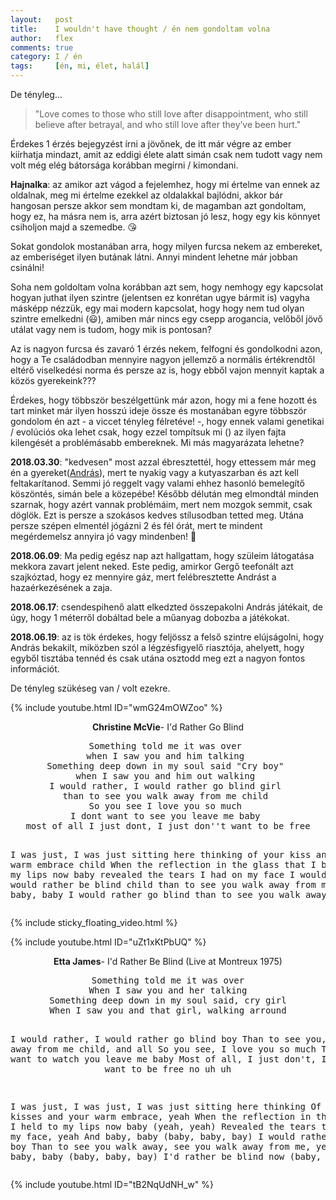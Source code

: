 ```yaml
---
layout:   post
title:    I wouldn't have thought / én nem gondoltam volna
author:   flex
comments: true
category: I / én
tags:     [én, mi, élet, halál]
---
```


De tényleg...

> "Love comes to those who still love after disappointment, who still believe after betrayal, and who still love after they’ve been hurt."

Érdekes 1 érzés bejegyzést írni a jövőnek, de itt már végre az ember kiírhatja mindazt, amit az eddigi élete alatt simán csak nem tudott vagy nem volt még elég bátorsága korábban megírni / kimondani.

**Hajnalka**: az amikor azt vágod a fejelemhez, hogy mi értelme van ennek az oldalnak, meg mi értelme ezekkel az oldalakkal bajlódni, akkor bár hangosan persze akkor sem mondtam ki, de magamban azt gondoltam, hogy ez, ha másra nem is, arra azért biztosan jó lesz, hogy egy kis könnyet csiholjon majd a szemedbe. 😘

Sokat gondolok mostanában arra, hogy milyen furcsa nekem az embereket, az emberiséget ilyen butának látni. Annyi mindent lehetne már jobban csinálni!

Soha nem goldoltam volna korábban azt sem, hogy nemhogy egy kapcsolat hogyan juthat ilyen szintre (jelentsen ez konrétan ugye bármit is) vagyha másképp nézzük, egy mai modern kapcsolat, hogy hogy nem tud olyan szintre emelkedni (😃), amiben már nincs egy csepp arogancia, velőből jövő utálat vagy nem is tudom, hogy mik is pontosan?

Az is nagyon furcsa és zavaró 1 érzés nekem, felfogni és gondolkodni azon, hogy a Te családodban mennyire nagyon jellemző a normális értékrendtől eltérő viselkedési norma és persze az is, hogy ebből vajon mennyit kaptak a közös gyerekeink??? 

Érdekes, hogy többször beszélgettünk már azon, hogy mi a fene hozott és tart minket már ilyen hosszú ideje össze és mostanában egyre többször gondolom én azt - a viccet tényleg félretéve! -, hogy ennek valami genetikai / evolúciós oka lehet csak, hogy ezzel tompítsuk mi () az ilyen fajta kilengését a problémásabb embereknek. Mi más magyarázata lehetne?

**2018.03.30**: "kedvesen" most azzal ébresztettél, hogy ettessem már meg én a gyereket([András](https://andras.fleischmann.hu/)), mert te nyakig vagy a kutyaszarban és azt kell feltakarítanod. Semmi jó reggelt vagy valami ehhez hasonló bemelegítő köszöntés, simán bele a közepébe! Később délután meg elmondtál minden szarnak, hogy azért vannak problémáim, mert nem mozgok semmit, csak döglök. Ezt is persze a szokásos kedves stílusodban tetted meg. Utána persze szépen elmentél jógázni 2 és fél órát, mert te mindent megérdemelsz annyira jó vagy mindenben! 👸

**2018.06.09**: Ma pedig egész nap azt hallgattam, hogy szüleim látogatása mekkora zavart jelent neked. Este pedig, amirkor Gergő teefonált azt szajkóztad, hogy ez mennyire gáz, mert felébresztette Andrást a hazaérkezésének a zaja.

**2018.06.17**: csendespihenő alatt elkedzted összepakolni András játékait, de úgy, hogy 1 méterről dobáltad bele a műanyag dobozba a játékokat.

**2018.06.19**: az is tök érdekes, hogy feljössz a felső szintre elújságolni, hogy András bekakilt, miközben szól a légzésfigyelő riasztója, ahelyett, hogy egyből tisztába tennéd és csak utána osztodd meg ezt a nagyon fontos információt.

De tényleg szükéseg van / volt ezekre.

{% include youtube.html ID="wmG24mOWZoo" %}

<!-- break -->

<p><center><b>Christine McVie</b>- I'd Rather Go Blind</center></p>

<center><pre>
Something told me it was over 
when I saw you and him talking 
Something deep down in my soul said "Cry boy" 
when I saw you and him out walking 
I would rather, I would rather go blind girl 
than to see you walk away from me child 
So you see I love you so much 
I dont want to see you leave me baby 
most of all I just dont, I just don''t want to be free

I was just, I was just sitting here thinking 
of your kiss and your warm embrace child 
When the reflection in the glass 
that I been held to my lips now baby 
revealed the tears I had on my face 
I would rather, I would rather be blind child 
than to see you walk away from me 
Baby, baby, baby I would rather go blind 
than to see you walk away from me
</pre></center>

<div class="sticky_floating_video"></div>
{% include sticky_floating_video.html %}

{% include youtube.html ID="uZt1xKtPbUQ" %}

<p><center><b>Etta James</b>- I'd Rather Be Blind (Live at Montreux 1975)</center></p>

<center><pre>
Something told me it was over
When I saw you and her talking
Something deep down in my soul said, cry girl
When I saw you and that girl, walking arround

I would rather, I would rather go blind boy
Than to see you, walk away from me child, and all
So you see, I love you so much
That I don't want to watch you leave me baby
Most of all, I just don't, I just don't want to be free no uh uh

I was just, I was just, I was just sitting here thinking
Of your kisses and your warm embrace, yeah
When the reflection in the glass that I held to my lips now baby (yeah, yeah)
Revealed the tears that was on my face, yeah
And baby, baby (baby, baby, bay) I would rather be blind boy 
Than to see you walk away, see you walk away from me, yeah
Baby, baby, baby (baby, baby, bay) I'd rather be blind now (baby, baby, bay)
</pre></center>

{% include youtube.html ID="tB2NqUdNH_w" %}